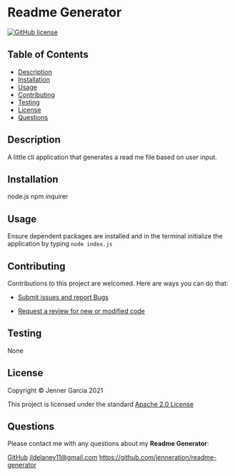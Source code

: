 
# Readme Generator

[![GitHub license](https://img.shields.io/badge/license-Apache2.0-blue.svg)](https://opensource.org/licenses/Apache-2.0)

## Table of Contents
- [Description](#description)
- [Installation](#installation)
- [Usage](#usage)
- [Contributing](#contributing)
- [Testing](#testing)
- [License](#license)
- [Questions](#questions)

## Description
A little cli application that generates a read me file based on user input.

## Installation
node.js npm inquirer

## Usage
Ensure dependent packages are installed and in the terminal initialize the application by typing `node index.js`

## Contributing
Contributions to this project are welcomed. Here are ways you can do that:
            
- [Submit issues and report Bugs](https://github.com/jenneration/ReadMe-Generator/issues)

- [Request a review for new or modified code](https://github.com/jenneration/ReadMe-Generator/pulls)

## Testing
None

## License
Copyright &copy; Jenner Garcia 2021

This project is licensed under the standard [Apache 2.0 License](https://opensource.org/licenses/Apache-2.0)

## Questions
Please contact me with any questions about my **Readme Generator**:

[GitHub](https://github.com/jenneration)
jldelaney11@gmail.com 
https://github.com/jenneration/readme-generator

